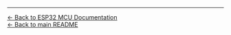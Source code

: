 
---

[← Back to ESP32 MCU Documentation](../../esp32_mcu/README.md)  
[← Back to main README](../../README.md)
